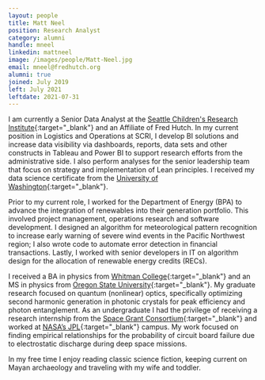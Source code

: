 ```yaml
---
layout: people
title: Matt Neel
position: Research Analyst
category: alumni
handle: mneel
linkedin: mattneel
image: /images/people/Matt-Neel.jpg
email: mneel@fredhutch.org
alumni: true
joined: July 2019
left: July 2021
leftdate: 2021-07-31
---
```


I am currently a Senior Data Analyst at the [Seattle Children's Research Institute](https://www.seattlechildrens.org/research/){:target="_blank"} and an Affiliate of Fred Hutch. In my current position in Logistics and Operations at SCRI, I develop BI solutions and increase data visibility via dashboards, reports, data sets and other constructs in Tableau and Power BI to support research efforts from the administrative side. I also perform analyses for the senior leadership team that focus on strategy and implementation of Lean principles. I received my data science certificate from the [University of Washington](https://www.pce.uw.edu/certificates/data-science){:target="_blank"}.

Prior to my current role, I worked for the Department of Energy (BPA) to advance the integration of renewables into their generation portfolio. This involved project management, operations research and software development. I designed an algorithm for meteorological pattern recognition to increase early warning of severe wind events in the Pacific Northwest region; I also wrote code to automate error detection in financial transactions. Lastly, I worked with senior developers in IT on algorithm design for the allocation of renewable energy credits (RECs).

I received a BA in physics from [Whitman College](https://www.whitman.edu/){:target="_blank"} and an MS in physics from [Oregon State University](https://oregonstate.edu/){:target="_blank"}. My graduate research focused on quantum (nonlinear) optics, specifically optimizing second harmonic generation in photonic crystals for peak efficiency and photon entanglement. As an undergraduate I had the privilege of receiving a research internship from the [Space Grant Consortium](https://www.nasa.gov/offices/education/programs/national/spacegrant/about/index.html){:target="_blank"} and worked at [NASA’s JPL](https://www.jpl.nasa.gov/){:target="_blank"} campus. My work focused on finding empirical relationships for the probability of circuit board failure due to electrostatic discharge during deep space missions.

In my free time I enjoy reading classic science fiction, keeping current on Mayan archaeology and traveling with my wife and toddler.
